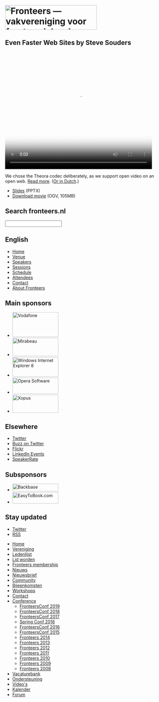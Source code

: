 <!DOCTYPE html>
<!-- Handcrafted with ❤️, by Krijn -->
<html lang="nl">
 <head>
  <meta charset="utf-8">
  <title>Even Faster Web Sites by Steve Souders · Fronteers</title>
  <meta name="viewport" content="width=device-width,initial-scale=1">
  <link rel="stylesheet" href="/_css/fronteers.css?v=2023">
  <link rel="icon" href="/favicon.ico">
  <link rel="alternate" type="application/rss+xml" href="http://feeds.feedburner.com/FronteersWeblog" title="Fronteers weblog">
  <link rel="alternate" type="application/rss+xml" href="http://feeds.feedburner.com/FronteersWeblogLaatsteReacties" title="Fronteers weblog: laatste reacties">
  <link rel="alternate" type="application/rss+xml" href="http://feeds.feedburner.com/FronteersBijeenkomsten" title="Fronteers bijeenkomsten">
  <link rel="alternate" type="application/rss+xml" href="http://feeds.feedburner.com/FronteersVacaturebank" title="Fronteers vacaturebank">
  <link rel="alternate" type="application/rss+xml" href="http://feeds.feedburner.com/FronteersWorkshops" title="Fronteers workshops">
  <link rel="me" href="https://front-end.social/@fronteers">
  <link rel="alternate" type="application/rss+xml" href="http://feeds.feedburner.com/FronteersCongres" title="Fronteers conference">
  <link rel="shortlink" href="http://frnt.rs/p229">
 </head>
 <body id="fronteers-nl">
  <div id="container">
   <div id="main">
    <h1><a href="/"><img src="/_img/badges/fronteers-logo-300dpi.png" width="300" height="80" alt="Fronteers — vakvereniging voor front-end developers"></a></h1>
    <div class="section" lang="en">
     <h2>Even Faster Web Sites by Steve Souders</h2>
     <video width="480" height="384" poster="/_img/congres/2009/sessions/steve-souders.jpg" src="/_downloads/2009/steve-souders.ogv" controls>
      <p>The <code>&lt;video></code> element is not (yet) supported in your browser; you can <a href="/_downloads/2009/steve-souders.ogv">download the video</a> and watch it with <a href="http://www.videolan.org/vlc/">VLC</a>, for example.</p>
     </video>
     <p>We chose the Theora codec deliberately, as we support open video on an open web. <a href="/about/theora-choice">Read more</a>. (<a href="/blog/2010/01/congres-videos-keuze-voor-theora">Or in Dutch</a>.)</p>
     <ul>
      <li><a href="http://stevesouders.com/docs/fronteers-20091105.pptx">Slides</a> (PPTX)</li>
      <li><a href="/_downloads/2009/steve-souders.ogv">Download movie</a> (OGV, 105MB)</li>
     </ul>
    </div>
   </div>
   <div id="submenu">
    <div>
     <form method="get" action="//www.google.com/search" lang="en">
      <h2><label for="q">Search fronteers.nl</label></h2>
      <p>
       <input name="q" id="q" type="search">
       <input type="hidden" name="sitesearch" value="fronteers.nl">
       <input type="hidden" name="ie" value="UTF-8">
       <input type="hidden" name="oe" value="UTF-8">
       <input type="hidden" name="hl" value="en">
      </p>
     </form>
    </div>
    <div id="conference-menu" lang="en">
     <h2>English</h2>
     <ul>
      <li><a href="/congres/2009/information" title="Fronteers 2009">Home</a></li>
      <li><a href="/congres/2009/venue" title="Fronteers 2009 venue">Venue</a></li>
      <li><a href="/congres/2009/speakers" title="Fronteers 2009 speakers">Speakers</a></li>
      <li class="current"><a href="/congres/2009/sessions" title="Fronteers 2009 sessions" class="current">Sessions</a></li>
      <li><a href="/congres/2009/schedule" title="Fronteers 2009 schedule">Schedule</a></li>
      <li><a href="/congres/2009/attendees" title="Fronteers 2009 attendees">Attendees</a></li>
      <li><a href="/congres/2009/contact" title="Fronteers 2009 contact information">Contact</a></li>
      <li><a href="/about">About Fronteers</a></li>
     </ul>
    </div>
    <div class="images" lang="en">
     <h2>Main sponsors</h2>
     <ul>
      <li><a href="http://www.vodafone.com/" class="sponsor"><img src="/_img/congres/2009/sponsors/vodafone.png?v=20090713" alt="Vodafone" width="150" height="81"></a></li>
      <li><a href="http://www.mirabeau.nl/" class="sponsor" lang="nl" title="Mirabeau: Het fullservice internet bureau van Nederland"><img src="/_img/congres/2009/sponsors/mirabeau.png?v=20090713" alt="Mirabeau" width="150" height="60"></a></li>
      <li><a href="http://www.microsoft.com/ie8" class="sponsor" title="Internet Explorer 8"><img src="/_img/congres/2009/sponsors/ie8.png?v=20090713" alt="Windows Internet Explorer 8" width="150" height="64"></a></li>
      <li><a href="http://www.opera.com/" class="sponsor" title="Opera Software"><img src="/_img/congres/2009/sponsors/opera.png?v=20090828" alt="Opera Software" width="150" height="53"></a></li>
      <li><a href="http://www.xopus.com/" class="sponsor" title="Xopus — The web based WYSIWYG XML editor"><img src="/_img/congres/2009/sponsors/xopus.png?v=20090713" alt="Xopus" width="150" height="59"></a></li>
     </ul>
    </div>
    <div lang="en">
     <h2>Elsewhere</h2>
     <ul>
      <li><a href="https://twitter.com/fronteers09">Twitter</a></li>
      <li><a href="https://twitter.com/search?q=%23fronteers09">Buzz on Twitter</a></li>
      <li><a href="http://www.flickr.com/photos/tags/fronteers09/">Flickr</a></li>
      <li><a href="http://events.linkedin.com/Fronteers-2009/pub/63440">LinkedIn Events</a></li>
      <li><a href="http://speakerrate.com/events/236-fronteers-2009?all">SpeakerRate</a></li>
     </ul>
    </div>
    <div class="images" lang="en">
     <h2>Subsponsors</h2>
     <ul>
      <li><a href="http://www.backbase.com/"><img src="/_img/congres/2009/sponsors/backbase.png" alt="Backbase" width="150" height="25"></a></li>
      <li><a href="http://www.easytobook.com/"><img src="/_img/congres/2009/sponsors/easytobook.png" alt="EasyToBook.com" width="150" height="37"></a></li>
     </ul>
    </div>
    <div id="feeds" lang="en">
     <h2>Stay updated</h2>
     <ul>
      <li><a href="https://twitter.com/FronteersConf">Twitter</a></li>
      <li><a href="https://feeds.feedburner.com/FronteersCongres" type="application/rss+xml">RSS</a></li>
     </ul>
    </div>
   </div>
   <ul id="menu">
    <li id="menu-home"><a href="/">Home</a></li>
    <li id="menu-vereniging"><a href="/vereniging">Vereniging</a></li>
    <li id="menu-leden"><a href="/leden">Ledenlijst</a></li>
    <li id="menu-inschrijven"><a href="/inschrijven">Lid worden</a></li>
    <li id="menu-sign-up"><a href="/sign-up">Fronteers membership</a></li>
    <li id="menu-blog"><a href="/blog">Nieuws</a></li>
    <li id="menu-nieuwsbrief"><a href="/nieuwsbrief">Nieuwsbrief</a></li>
    <li id="menu-community"><a href="/community">Community</a></li>
    <li id="menu-bijeenkomsten"><a href="/bijeenkomsten">Bijeenkomsten</a></li>
    <li id="menu-workshops"><a href="/workshops">Workshops</a></li>
    <li id="menu-contact"><a href="/contact">Contact</a></li>
    <li id="menu-congres"><a href="/congres">Conference</a>
     <ul>
      <li><a href="/congres/2019">FronteersConf 2019</a></li>
      <li><a href="/congres/2018">FronteersConf 2018</a></li>
      <li><a href="/congres/2017">FronteersConf 2017</a></li>
      <li><a href="/congres/2016-spring">Spring Conf 2016</a></li>
      <li><a href="/congres/2016">FronteersConf 2016</a></li>
      <li><a href="/congres/2015">FronteersConf 2015</a></li>
      <li><a href="/congres/2014">Fronteers 2014</a></li>
      <li><a href="/congres/2013">Fronteers 2013</a></li>
      <li><a href="/congres/2012">Fronteers 2012</a></li>
      <li><a href="/congres/2011">Fronteers 2011</a></li>
      <li><a href="/congres/2010">Fronteers 2010</a></li>
      <li class="current"><a href="/congres/2009" class="current">Fronteers 2009</a></li>
      <li><a href="/congres/2008">Fronteers 2008</a></li>
     </ul>
    </li>
    <li id="menu-vacaturebank"><a href="/vacaturebank">Vacaturebank</a></li>
    <li id="menu-communityondersteuning"><a href="/communityondersteuning">Ondersteuning</a></li>
    <li id="menu-videos"><a href="/videos">Video's</a></li>
    <li id="menu-kalender"><a href="/kalender">Kalender</a></li>
    <li id="menu-forum"><a href="https://forum.fronteers.nl/">Forum</a></li>
   </ul>
  </div>
  <script>
   (function() {
    "use strict";
    var i, j, tellCSS;
    var antiSpamElements = document.querySelectorAll && document.querySelectorAll('.spam-check');
    if (antiSpamElements) {
     for (i = 0; i < antiSpamElements.length; i++) {
      antiSpamElements[i].value = 'Nee';
      antiSpamElements[i].parentNode.style.display = 'none';
     }
    }
    var lis = document.querySelectorAll && document.querySelectorAll('li.current');
    if (lis) {
     var markers = [];
     for (i = 0; i < lis.length; i++) {
      var li = lis[i], ul = li.parentNode, top = li.offsetTop;
      if (ul.parentNode.tagName.toLowerCase() == 'li') {
       ul = ul.parentNode.parentNode;
      }
      var marker = document.createElement('li'), as = ul.querySelectorAll('a'), a;
      markers.push({
       top: top,
       marker: marker,
       mark: function(element) {
        this.marker.style.webkitTransform = this.marker.style.mozTransform = this.marker.style.msTransform = this.marker.style.transform = 'translateY(' + (element.offsetTop - this.top) + 'px)';
       },
       unmark: function() {
        this.marker.style.webkitTransform = this.marker.style.mozTransform = this.marker.style.msTransform = this.marker.style.transform = 'translateY(0)';
       }
      });
      for (j = 0; j < as.length; j++) {
       a = as[j];
       a.setAttribute('marker', i);
       a.onmouseover = a.onfocus = function() {
        markers[this.getAttribute('marker')].mark(this.parentNode);
       };
       a.onmouseout = a.onblur = function() {
        markers[this.getAttribute('marker')].unmark();
       };
       a.onclick = function() {
        markers[this.getAttribute('marker')].unmark = function(){};
       }
      }
      marker.innerHTML = '<span>​</span>';
      marker.className = 'mark';
      marker.style.top = top + 'px';
      ul.appendChild(marker);
     }
     tellCSS = true;
    }
    if (tellCSS) {
     document.documentElement.className = 'js-enabled';
    }
   })();
  </script>
 </body>
</html>
